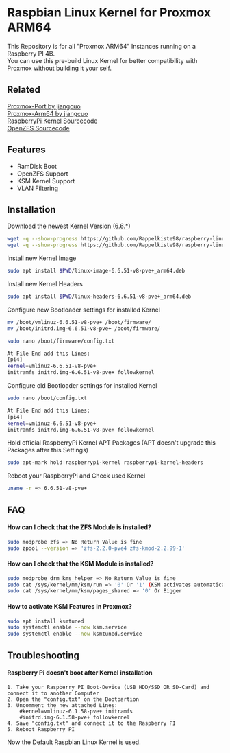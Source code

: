 
# Raspbian Linux Kernel for Proxmox ARM64

This Repository is for all "Proxmox ARM64" Instances running on a Raspberry PI 4B.  
You can use this pre-build Linux Kernel for better compatibility with Proxmox without building it your self.

## Related

[Proxmox-Port by jiangcuo](https://github.com/jiangcuo/Proxmox-Port)  
[Proxmox-Arm64 by jiangcuo](https://github.com/jiangcuo/Proxmox-Arm64)  
[RaspberryPi Kernel Sourcecode](https://github.com/raspberrypi/linux)  
[OpenZFS Sourcecode](https://github.com/openzfs/zfs)

## Features

- RamDisk Boot
- OpenZFS Support
- KSM Kernel Support
- VLAN Filtering

## Installation

Download the newest Kernel Version ([6.6.*](https://github.com/Rappelkiste98/raspberry-linux-pve/tree/6.6.y))
```bash
wget -q --show-progress https://github.com/Rappelkiste98/raspberry-linux-pve/releases/download/6.6.51/linux-image-6.6.51-v8-pve+_arm64.deb &&
wget -q --show-progress https://github.com/Rappelkiste98/raspberry-linux-pve/releases/download/6.6.51/linux-headers-6.6.51-v8-pve+_arm64.deb
```
Install new Kernel Image
```bash
sudo apt install $PWD/linux-image-6.6.51-v8-pve+_arm64.deb
```

Install new Kernel Headers
```bash
sudo apt install $PWD/linux-headers-6.6.51-v8-pve+_arm64.deb
```

Configure new Bootloader settings for installed Kernel
```bash
mv /boot/vmlinuz-6.6.51-v8-pve+ /boot/firmware/
mv /boot/initrd.img-6.6.51-v8-pve+ /boot/firmware/

sudo nano /boot/firmware/config.txt

At File End add this Lines:
[pi4]
kernel=vmlinuz-6.6.51-v8-pve+
initramfs initrd.img-6.6.51-v8-pve+ followkernel
```

Configure old Bootloader settings for installed Kernel
```bash
sudo nano /boot/config.txt

At File End add this Lines:
[pi4]
kernel=vmlinuz-6.6.51-v8-pve+
initramfs initrd.img-6.6.51-v8-pve+ followkernel
```

Hold official RaspberryPi Kernel APT Packages (APT doesn't upgrade this Packages after this Settings)
```bash
sudo apt-mark hold raspberrypi-kernel raspberrypi-kernel-headers
```

Reboot your RaspberryPi and Check used Kernel
```bash
uname -r => 6.6.51-v8-pve+
```
## FAQ

#### How can I check that the ZFS Module is installed?
```bash
sudo modprobe zfs => No Return Value is fine
sudo zpool --version => 'zfs-2.2.0-pve4 zfs-kmod-2.2.99-1'
```

#### How can I check that the KSM Module is installed?
```bash
sudo modprobe drm_kms_helper => No Return Value is fine
sudo cat /sys/kernel/mm/ksm/run => '0' Or '1' (KSM activates automatically at 70% RAM Usage)
sudo cat /sys/kernel/mm/ksm/pages_shared => '0' Or Bigger
```

#### How to activate KSM Features in Proxmox?
```bash
sudo apt install ksmtuned
sudo systemctl enable --now ksm.service
sudo systemctl enable --now ksmtuned.service
```

## Troubleshooting

#### Raspberry Pi doesn't boot after Kernel installation
    1. Take your Raspberry PI Boot-Device (USB HDD/SSD OR SD-Card) and connect it to another Computer
    2. Open the "config.txt" on the Bootpartion
    3. Uncomment the new attached Lines:
        #kernel=vmlinuz-6.1.58-pve+ initramfs
        #initrd.img-6.1.58-pve+ followkernel
    4. Save "config.txt" and connect it to the Raspberry PI
    5. Reboot Raspberry PI
Now the Default Raspbian Linux Kernel is used.
